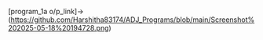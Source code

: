 [program_1a o/p_link]->(https://github.com/Harshitha83174/ADJ_Programs/blob/main/Screenshot%202025-05-18%20194728.png)

